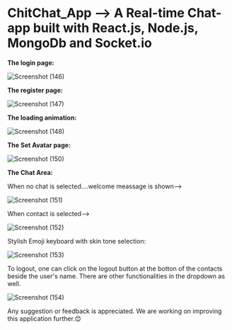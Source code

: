 # ChitChat_App --> A Real-time Chat-app built with React.js, Node.js, MongoDb and Socket.io

**The login page:**

![Screenshot (146)](https://github.com/Deblina-Mandal/ChitChat_App/assets/98173509/25f5cdd1-54f3-4b5d-8266-1dd24a607288)

**The register page:**

![Screenshot (147)](https://github.com/Deblina-Mandal/ChitChat_App/assets/98173509/196891eb-ffd5-45d9-abba-a75ded910d73)

**The loading animation:**

![Screenshot (148)](https://github.com/Deblina-Mandal/ChitChat_App/assets/98173509/360f80e2-328f-4943-b0a0-a93713e2556f)

**The Set Avatar page:**

![Screenshot (150)](https://github.com/Deblina-Mandal/ChitChat_App/assets/98173509/a9d8aac3-0fc5-426f-b535-937762d8c2c3)

**The Chat Area:**

When no chat is selected....welcome meassage is shown-->

![Screenshot (151)](https://github.com/Deblina-Mandal/ChitChat_App/assets/98173509/b0e75db4-a196-4019-9cb5-49456a04cedc)

When contact is selected-->

![Screenshot (152)](https://github.com/Deblina-Mandal/ChitChat_App/assets/98173509/d028b662-aa07-4fd8-9f3b-875d716a98d7)

Stylish Emoji keyboard with skin tone selection:

![Screenshot (153)](https://github.com/Deblina-Mandal/ChitChat_App/assets/98173509/25d38910-ed37-4912-a824-037c875d4475)

To logout, one can click on the logout button at the botton of the contacts beside the user's name. There are other functionalities in the dropdown as well.

![Screenshot (154)](https://github.com/Deblina-Mandal/ChitChat_App/assets/98173509/d2a07a69-638a-4d2a-a9ab-f0445b056bd3)

Any suggestion or feedback is appreciated. We are working on improving this application further.😊








